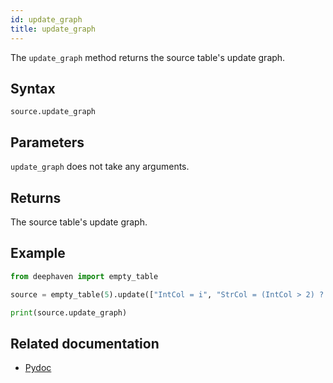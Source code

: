 ```yaml
---
id: update_graph
title: update_graph
---
```


The `update_graph` method returns the source table's update graph.

## Syntax

```
source.update_graph
```

## Parameters

`update_graph` does not take any arguments.

## Returns

The source table's update graph.

## Example

```python order=null
from deephaven import empty_table

source = empty_table(5).update(["IntCol = i", "StrCol = (IntCol > 2) ? `A` : `B`"])

print(source.update_graph)
```

## Related documentation

- [Pydoc](https://deephaven.io/core/pydoc/code/deephaven.table.html?highlight=meta#deephaven.table.Table.update_graph)
